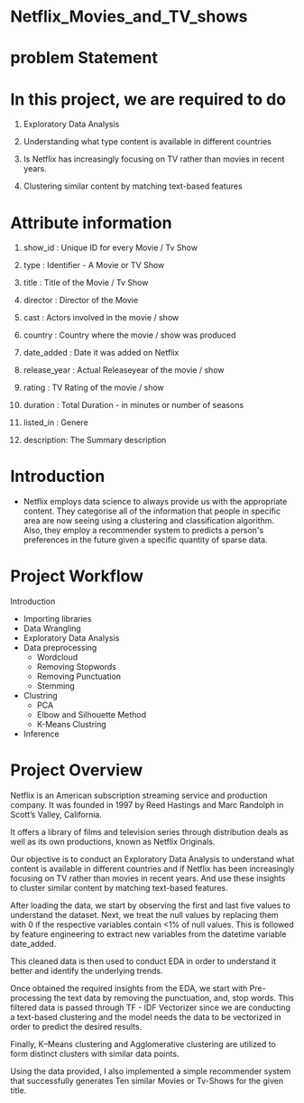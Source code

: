 # Netflix_Movies_and_TV_shows
# problem Statement
# In this  project, we are required to do </b>
1. Exploratory Data Analysis 

2. Understanding what type content is available in different countries

3. Is Netflix has increasingly focusing on TV rather than movies in recent years.
4. Clustering similar content by matching text-based features

# Attribute information

1. show_id : Unique ID for every Movie / Tv Show

2. type : Identifier - A Movie or TV Show

3. title : Title of the Movie / Tv Show

4. director : Director of the Movie

5. cast : Actors involved in the movie / show

6. country : Country where the movie / show was produced

7. date_added : Date it was added on Netflix

8. release_year : Actual Releaseyear of the movie / show

9. rating : TV Rating of the movie / show

10. duration : Total Duration - in minutes or number of seasons

11. listed_in : Genere

12. description: The Summary description
# Introduction

* Netflix employs data science to always provide us with the appropriate content. They categorise all of the information that people in specific area are now seeing using a clustering and classification algorithm. Also, they employ a recommender system to predicts a person's preferences in the future given a specific quantity of sparse data.
# Project Workflow
 Introduction 
* Importing libraries
* Data Wrangling
* Exploratory Data Analysis
* Data preprocessing
    * Wordcloud
    * Removing Stopwords 
    * Removing Punctuation
    * Stemming
* Clustring
    * PCA
    * Elbow and Silhouette Method
    * K-Means Clustring 
* Inference
  
# Project Overview
Netflix is an American subscription streaming service and production company. It was founded in 1997 by Reed Hastings and Marc Randolph in Scott’s Valley, California.

It offers a library of films and television series through distribution deals as well as its own productions, known as Netflix Originals.

Our objective is to conduct an Exploratory Data Analysis to understand what content is available in different countries and if Netflix has been increasingly focusing on TV rather than movies in recent years. And use these insights to cluster similar content by matching text-based features.

After loading the data, we start by observing the first and last five values to understand the dataset. Next, we treat the null values by replacing them with 0 if the respective variables contain <1% of null values. This is followed by feature engineering to extract new variables from the datetime variable date_added.

This cleaned data is then used to conduct EDA in order to understand it better and identify the underlying trends.

Once obtained the required insights from the EDA, we start with Pre-processing the text data by removing the punctuation, and, stop words. This filtered data is passed through TF - IDF Vectorizer since we are conducting a text-based clustering and the model needs the data to be vectorized in order to predict the desired results.

Finally, K–Means clustering and Agglomerative clustering are utilized to form distinct clusters with similar data points.

Using the data provided, I also implemented a simple recommender system that successfully generates Ten similar Movies or Tv-Shows for the given title.


